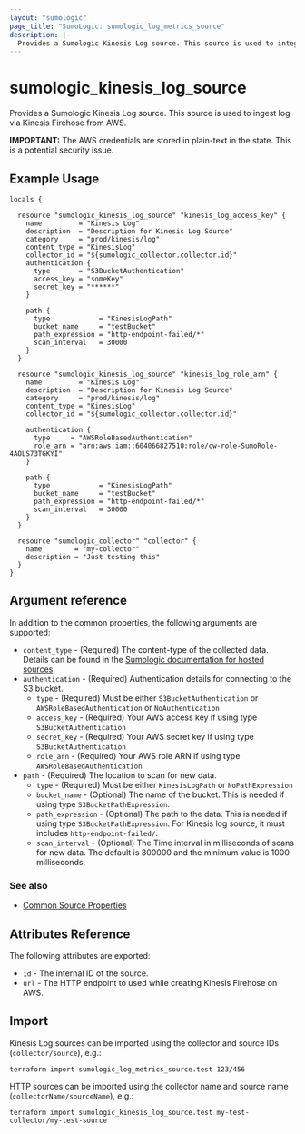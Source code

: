 ```yaml
---
layout: "sumologic"
page_title: "SumoLogic: sumologic_log_metrics_source"
description: |-
  Provides a Sumologic Kinesis Log source. This source is used to integrate with Metrics Stream via Kinesis Firehose from AWS.
---
```


# sumologic_kinesis_log_source

Provides a Sumologic Kinesis Log source. This source is used to ingest log via Kinesis Firehose from AWS.

__IMPORTANT:__ The AWS credentials are stored in plain-text in the state. This is a potential security issue.

## Example Usage
```hcl
locals {

  resource "sumologic_kinesis_log_source" "kinesis_log_access_key" {
    name         = "Kinesis Log"
    description  = "Description for Kinesis Log Source"
    category     = "prod/kinesis/log"
    content_type = "KinesisLog"
    collector_id = "${sumologic_collector.collector.id}"
    authentication {
      type       = "S3BucketAuthentication"
      access_key = "someKey"
      secret_key = "******"
    }

    path {
      type            = "KinesisLogPath"
      bucket_name     = "testBucket"
      path_expression = "http-endpoint-failed/*"
      scan_interval   = 30000
    }
  }

  resource "sumologic_kinesis_log_source" "kinesis_log_role_arn" {
    name         = "Kinesis Log"
    description  = "Description for Kinesis Log Source"
    category     = "prod/kinesis/log"
    content_type = "KinesisLog"
    collector_id = "${sumologic_collector.collector.id}"

    authentication {
      type     = "AWSRoleBasedAuthentication"
      role_arn = "arn:aws:iam::604066827510:role/cw-role-SumoRole-4AOLS73TGKYI"
    }

    path {
      type            = "KinesisLogPath"
      bucket_name     = "testBucket"
      path_expression = "http-endpoint-failed/*"
      scan_interval   = 30000
    }
  }

  resource "sumologic_collector" "collector" {
    name        = "my-collector"
    description = "Just testing this"
  }
}
```

## Argument reference

In addition to the common properties, the following arguments are supported:

 - `content_type` - (Required) The content-type of the collected data. Details can be found in the [Sumologic documentation for hosted sources][1].
 - `authentication` - (Required) Authentication details for connecting to the S3 bucket.
     + `type` - (Required) Must be either `S3BucketAuthentication` or `AWSRoleBasedAuthentication` or `NoAuthentication`
     + `access_key` - (Required) Your AWS access key if using type `S3BucketAuthentication`
     + `secret_key` - (Required) Your AWS secret key if using type `S3BucketAuthentication`
     + `role_arn` - (Required) Your AWS role ARN if using type `AWSRoleBasedAuthentication`
 - `path` - (Required) The location to scan for new data.
     + `type` - (Required) Must be either `KinesisLogPath` or `NoPathExpression`
     + `bucket_name` - (Optional) The name of the bucket. This is needed if using type `S3BucketPathExpression`. 
     + `path_expression` - (Optional) The path to the data. This is needed if using type `S3BucketPathExpression`. For Kinesis log source, it must includes `http-endpoint-failed/`.
     + `scan_interval` - (Optional) The Time interval in milliseconds of scans for new data. The default is 300000 and the minimum value is 1000 milliseconds.

### See also
   * [Common Source Properties](https://registry.terraform.io/providers/SumoLogic/sumologic/latest/docs#common-source-properties)

## Attributes Reference
The following attributes are exported:

- `id` - The internal ID of the source.
- `url` - The HTTP endpoint to used while creating Kinesis Firehose on AWS.

## Import
Kinesis Log sources can be imported using the collector and source IDs (`collector/source`), e.g.:

```hcl
terraform import sumologic_log_metrics_source.test 123/456
```

HTTP sources can be imported using the collector name and source name (`collectorName/sourceName`), e.g.:

```hcl
terraform import sumologic_kinesis_log_source.test my-test-collector/my-test-source
```

[1]: https://help.sumologic.com/Send_Data/Sources/03Use_JSON_to_Configure_Sources/JSON_Parameters_for_Hosted_Sources
